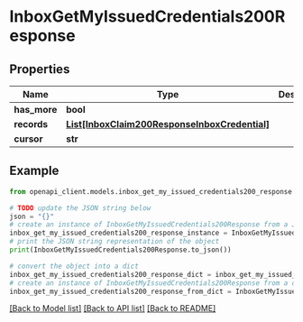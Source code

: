 # InboxGetMyIssuedCredentials200Response


## Properties

Name | Type | Description | Notes
------------ | ------------- | ------------- | -------------
**has_more** | **bool** |  | 
**records** | [**List[InboxClaim200ResponseInboxCredential]**](InboxClaim200ResponseInboxCredential.md) |  | 
**cursor** | **str** |  | [optional] 

## Example

```python
from openapi_client.models.inbox_get_my_issued_credentials200_response import InboxGetMyIssuedCredentials200Response

# TODO update the JSON string below
json = "{}"
# create an instance of InboxGetMyIssuedCredentials200Response from a JSON string
inbox_get_my_issued_credentials200_response_instance = InboxGetMyIssuedCredentials200Response.from_json(json)
# print the JSON string representation of the object
print(InboxGetMyIssuedCredentials200Response.to_json())

# convert the object into a dict
inbox_get_my_issued_credentials200_response_dict = inbox_get_my_issued_credentials200_response_instance.to_dict()
# create an instance of InboxGetMyIssuedCredentials200Response from a dict
inbox_get_my_issued_credentials200_response_from_dict = InboxGetMyIssuedCredentials200Response.from_dict(inbox_get_my_issued_credentials200_response_dict)
```
[[Back to Model list]](../README.md#documentation-for-models) [[Back to API list]](../README.md#documentation-for-api-endpoints) [[Back to README]](../README.md)



